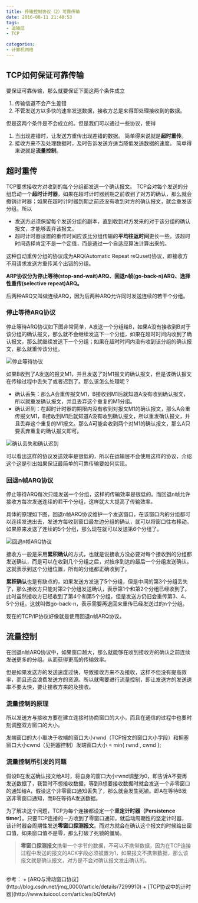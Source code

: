 ```yaml
---
title: 传输控制协议（2）可靠传输
date: 2016-08-11 21:48:53
tags:
- 运输层
- TCP

categories:
- 计算机网络
---
```



## TCP如何保证可靠传输

要保证可靠传输，那么就要保证下面这两个条件成立

1. 传输信道不会产生差错
2. 不管发送方以多快的速率发送数据，接收方总是来得即处理接收到的数据。

<!-- more -->
但是这两个条件是不会成立的。但是我们可以通过一些协议，使得

1. 当出现差错时，让发送方重传出现差错的数据。 简单得来说就是**超时重传**。
2. 接收方来不及处理数据时，及时告诉发送方适当降低发送数据的速度。  简单得来说就是**流量控制**。


## 超时重传
TCP要求接收方对收到的每个分组都发送一个确认报文。
TCP会对每个发送的分组启动一个**超时计时器**，如果在超时计时器到期之前收到了对方的确认，那么就会撤销计时器；如果在超时计时器到期之前还没有收到对方的确认报文，就会重发该分组。所以

+ 发送方必须保留每个发送分组的副本，直到收到对方发来的对于该分组的确认报文，才能够丢弃该报文。
+ 超时计时器设置的重传时间应该比分组传输的**平均往返时间**更长一些。该超时时间选择肯定不是一个定值，而是通过一个自适应算法计算出来的。

这种自动重传分组的协议成为ARQ(Automatic Repeat reQuset)协议，即接收方不用请求发送方重传某个出错的分组。

**ARP协议分为停止等待(stop-and-wait)ARQ、回退n帧(go-back-n)ARQ、选择性重传(selective repeat)ARQ。**

后两种ARQ又叫做连续ARQ，因为后两种ARQ允许同时发送连续的若干个分组。
### 停止等待ARQ协议

停止等待ARQ协议如下图非常简单，A发送一个分组给B，如果A没有接收到B对于该分组的确认报文，那么就不会继续发送下一个分组，如果在超时时间内收到了确认报文，那么就继续发送下一个分组；如果在超时时间内没有收到该分组的确认报文，那么就重传该分组。

![停止等待协议](stop_waitting_protocol.png)

如果B收到了A发送的报文M1，并且发送了对M1报文的确认报文，但是该确认报文在传输过程中丢失了或者迟到了。那么该怎么处理呢？
+ 确认丢失：那么A会重传报文M1，B接收到M1后就知道A没有收到确认报文，所以就重发确认报文，并且丢弃这个重复的M1分组。
+ 确认迟到：在超时计时器的期限内没有收到对报文M1的确认报文，那么A会重传报文M1，B接收到M1后就知道A没有收到确认报文，所以重发确认报文，并且丢弃这个重复的M1报文。那么A可能会收到两个对M1的确认报文，那么A只要丢弃重复的确认报文即可。

![确认丢失和确认迟到](verify_lost_and_verify_late.png)

可以看出这样的协议发送效率是很低的，所以在运输层不会使用这样的协议，介绍这个这是引出如果保证最简单的可靠传输要如何实现。


### 回退n帧ARQ协议

停止等待ARQ每次只能发送一个分组，这样的传输效率是很低的。而回退n帧允许接收方每次发送连续的若干个分组，这样就大大提高了传输效率。

具体的原理如下图，回退n帧ARQ协议维护一个发送窗口，在该窗口内的分组都可以连续发送出去，发送方每收到窗口最左边分组的确认，就可以将窗口往右移动。如果原来发送了连续的5个分组，那么现在就可以发送第6个分组了。

![回退n帧ARQ协议](go_back_n.png)

接收方一般是采用**累积确认**的方式，也就是说接收方没必要对每个接收到的分组都发送确认，而是可以在收到几个分组之后，对按序到达的最后一个分组发送确认。这就表示到这个分组位置，所有的分组都正确收到了。

**累积确认**也是有缺点的，如果发送方发送了5个分组，但是中间的第3个分组丢失了，那么接收方只能对第2个分组发送确认，表示第1个和第2个分组已经收到了。此时虽然接收方已经收到了第4个和第5个分组，但是发送方仍旧会重传第3、4、5个分组。这就叫做go-back-n，表示需要再退回来重传已经发送过的n个分组。

现在的TCP/IP协议好像就是使用回退n帧ARQ协议。

## 流量控制
在回退n帧ARQ协议中，如果窗口越大，那么就能够在收到接收方的确认之前连续发送更多的分组。从而获得更高的传输效率。

但是如果发送方的发送速度过快，导致接收方来不及接收，这样不但没有提高效率，而且还会浪费发送方的资源。所以就需要进行流量控制，即让发送方的发送速率不要太快，要让接收方来的及接收。

### 流量控制的原理

所以发送方与接收方要在建立连接时协商窗口的大小，而且在通信的过程中也要时刻调整双方窗口的大小。

发端窗口的大小取决于收端的窗口大小rwnd（TCP报文的窗口大小字段）和拥塞窗口大小cwnd（见拥塞控制）发端窗口大小 = min{ rwnd , cwnd };

### 流量控制所引发的问题
假设B在发送确认报文给A时，将自身的窗口大小rwnd调整为0，即告诉A不要再发送数据了，我暂时不想接收数据，等到B想要接收数据时就会发送一个非零窗口的通知给A，假设这个非零窗口通知丢失了，那么就会发生死锁。即A在等待B发送非零窗口通知，而B在等待A发送数据。

为了解决这个问题，TCP为每个连接都设定一个**坚定计时器（Persistence timer）**。只要TCP连接的一方收到了零窗口通知，就启动周期性的坚定计时器，该计时器会周期性发送**零窗口探测报文**。而对方就会在确认这个报文的时候给出窗口值，如果窗口值不是零，那么打破了死锁的僵局。

> **零窗口探测报文**携带一个字节的数据，不可以不携带数据，因为在TCP连接过程中发送的报文的ACK字段必须被置为1，如果报文不携带数据，那么该报文就是确认报文，对方是不会对确认报文发出确认的。


<br />
参考：
+ [ARQ与滑动窗口协议](http://blog.csdn.net/jmq_0000/article/details/7299910)
+ [TCP协议中的计时器](http://www.tuicool.com/articles/bQfmUv)
